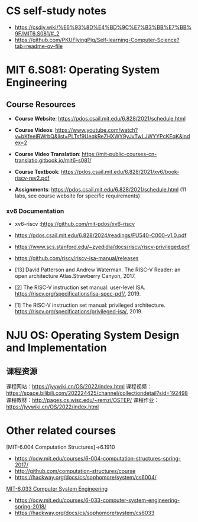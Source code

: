 

# CS self-study notes
- https://csdiy.wiki/%E6%93%8D%E4%BD%9C%E7%B3%BB%E7%BB%9F/MIT6.S081/#_2
- https://github.com/PKUFlyingPig/Self-learning-Computer-Science?tab=readme-ov-file

# MIT 6.S081: Operating System Engineering

## Course Resources

  
- **Course Website**: https://pdos.csail.mit.edu/6.828/2021/schedule.html
- **Course Videos**: https://www.youtube.com/watch?v=bKfeeIRWrbQ&list=PLTsf9UeqkReZHXWY9yJvTwLJWYYPcKEqK&index=2

- **Course Video Translation**: https://mit-public-courses-cn-translatio.gitbook.io/mit6-s081/
- **Course Textbook**: https://pdos.csail.mit.edu/6.828/2021/xv6/book-riscv-rev2.pdf
- **Assignments**: https://pdos.csail.mit.edu/6.828/2021/schedule.html (11 labs, see course website for specific requirements)





### xv6 Documentation

- xv6-riscv :https://github.com/mit-pdos/xv6-riscv
- https://pdos.csail.mit.edu/6.828/2024/readings/FU540-C000-v1.0.pdf
- https://www.scs.stanford.edu/~zyedidia/docs/riscv/riscv-privileged.pdf
- https://github.com/riscv/riscv-isa-manual/releases

- [13] David Patterson and Andrew Waterman. The RISC-V Reader: an open architecture Atlas.Strawberry Canyon, 2017.
- [2] The RISC-V instruction set manual: user-level ISA. https://riscv.org/specifications/isa-spec-pdf/, 2019.
- [1] The RISC-V instruction set manual: privileged architecture. https://riscv.org/specifications/privileged-isa/, 2019.


# NJU OS: Operating System Design and Implementation

## 课程资源

课程网站：https://jyywiki.cn/OS/2022/index.html
课程视频：https://space.bilibili.com/202224425/channel/collectiondetail?sid=192498
课程教材：http://pages.cs.wisc.edu/~remzi/OSTEP/
课程作业：https://jyywiki.cn/OS/2022/index.html

# Other related courses


[MIT-6.004 Computation Structures]->6.1910
- https://ocw.mit.edu/courses/6-004-computation-structures-spring-2017/
- http://github.com/computation-structures/course
- https://hackway.org/docs/cs/sophomore/system/cs6004/

[MIT-6.033 Computer System Engineering](http://web.mit.edu/6.033/www/)
- https://ocw.mit.edu/courses/6-033-computer-system-engineering-spring-2018/
- https://hackway.org/docs/cs/sophomore/system/cs6033